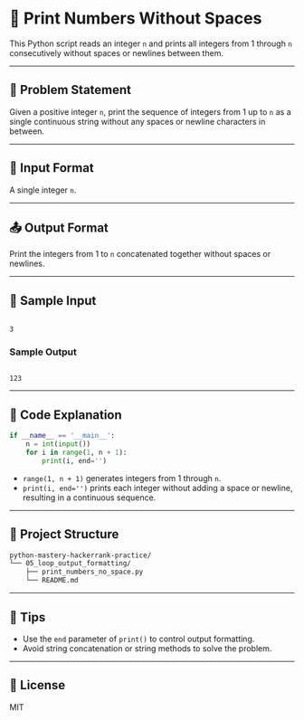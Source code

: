 # 🔢 Print Numbers Without Spaces

This Python script reads an integer `n` and prints all integers from 1 through `n` consecutively without spaces or newlines between them.

---

## 🧠 Problem Statement

Given a positive integer `n`, print the sequence of integers from 1 up to `n` as a single continuous string without any spaces or newline characters in between.

---

## 🧾 Input Format

A single integer `n`.

---

## 📤 Output Format

Print the integers from 1 to `n` concatenated together without spaces or newlines.

---

## 🧪 Sample Input

```

3

```

### Sample Output

```

123

````

---

## 🧱 Code Explanation

```python
if __name__ == '__main__':
    n = int(input())
    for i in range(1, n + 1):
        print(i, end='')
````

* `range(1, n + 1)` generates integers from 1 through `n`.
* `print(i, end='')` prints each integer without adding a space or newline, resulting in a continuous sequence.

---

## 📁 Project Structure

```bash
python-mastery-hackerrank-practice/
└── 05_loop_output_formatting/
    ├── print_numbers_no_space.py
    └── README.md
```

---

## 🙌 Tips

* Use the `end` parameter of `print()` to control output formatting.
* Avoid string concatenation or string methods to solve the problem.

---

## 🔐 License

MIT

```
